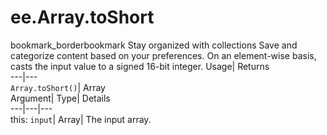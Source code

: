  
#  ee.Array.toShort 
bookmark_borderbookmark Stay organized with collections  Save and categorize content based on your preferences.
On an element-wise basis, casts the input value to a signed 16-bit integer. 
Usage| Returns  
---|---  
`Array.toShort()`| Array  
Argument| Type| Details  
---|---|---  
this: `input`| Array| The input array.  
